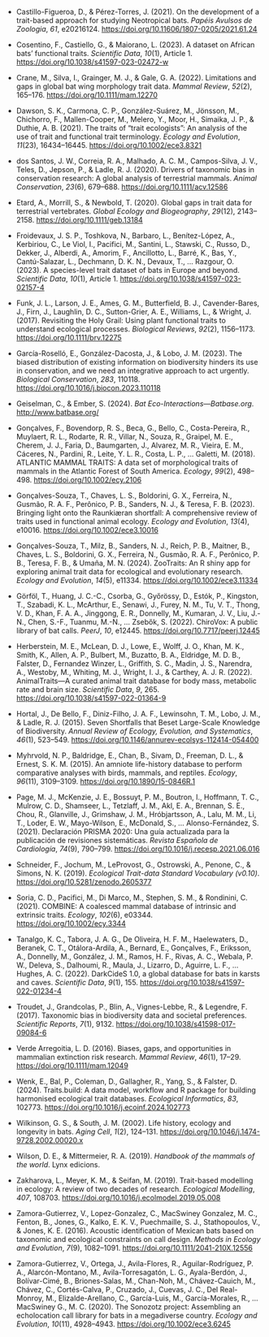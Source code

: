 -   Castillo-Figueroa, D., & Pérez-Torres, J. (2021). On the development of a trait-based approach for studying Neotropical bats. *Papéis Avulsos de Zoologia*, *61*, e20216124. <https://doi.org/10.11606/1807-0205/2021.61.24>

-   Cosentino, F., Castiello, G., & Maiorano, L. (2023). A dataset on African bats’ functional traits. *Scientific Data*, *10*(1), Article 1. <https://doi.org/10.1038/s41597-023-02472-w>

-   Crane, M., Silva, I., Grainger, M. J., & Gale, G. A. (2022). Limitations and gaps in global bat wing morphology trait data. *Mammal Review*, *52*(2), 165–176. <https://doi.org/10.1111/mam.12270>

-   Dawson, S. K., Carmona, C. P., González-Suárez, M., Jönsson, M., Chichorro, F., Mallen-Cooper, M., Melero, Y., Moor, H., Simaika, J. P., & Duthie, A. B. (2021). The traits of “trait ecologists”: An analysis of the use of trait and functional trait terminology. *Ecology and Evolution*, *11*(23), 16434–16445. <https://doi.org/10.1002/ece3.8321>

-   dos Santos, J. W., Correia, R. A., Malhado, A. C. M., Campos-Silva, J. V., Teles, D., Jepson, P., & Ladle, R. J. (2020). Drivers of taxonomic bias in conservation research: A global analysis of terrestrial mammals. *Animal Conservation*, *23*(6), 679–688. <https://doi.org/10.1111/acv.12586>

-   Etard, A., Morrill, S., & Newbold, T. (2020). Global gaps in trait data for terrestrial vertebrates. *Global Ecology and Biogeography*, *29*(12), 2143–2158. <https://doi.org/10.1111/geb.13184>

-   Froidevaux, J. S. P., Toshkova, N., Barbaro, L., Benítez-López, A., Kerbiriou, C., Le Viol, I., Pacifici, M., Santini, L., Stawski, C., Russo, D., Dekker, J., Alberdi, A., Amorim, F., Ancillotto, L., Barré, K., Bas, Y., Cantú-Salazar, L., Dechmann, D. K. N., Devaux, T., … Razgour, O. (2023). A species-level trait dataset of bats in Europe and beyond. *Scientific Data*, *10*(1), Article 1. <https://doi.org/10.1038/s41597-023-02157-4>

-   Funk, J. L., Larson, J. E., Ames, G. M., Butterfield, B. J., Cavender-Bares, J., Firn, J., Laughlin, D. C., Sutton-Grier, A. E., Williams, L., & Wright, J. (2017). Revisiting the Holy Grail: Using plant functional traits to understand ecological processes. *Biological Reviews*, *92*(2), 1156–1173. <https://doi.org/10.1111/brv.12275>

-   García-Roselló, E., González-Dacosta, J., & Lobo, J. M. (2023). The biased distribution of existing information on biodiversity hinders its use in conservation, and we need an integrative approach to act urgently. *Biological Conservation*, *283*, 110118. <https://doi.org/10.1016/j.biocon.2023.110118>

-   Geiselman, C., & Ember, S. (2024). *Bat Eco-Interactions—Batbase.org*. <http://www.batbase.org/>

-   Gonçalves, F., Bovendorp, R. S., Beca, G., Bello, C., Costa-Pereira, R., Muylaert, R. L., Rodarte, R. R., Villar, N., Souza, R., Graipel, M. E., Cherem, J. J., Faria, D., Baumgarten, J., Alvarez, M. R., Vieira, E. M., Cáceres, N., Pardini, R., Leite, Y. L. R., Costa, L. P., … Galetti, M. (2018). ATLANTIC MAMMAL TRAITS: A data set of morphological traits of mammals in the Atlantic Forest of South America. *Ecology*, *99*(2), 498–498. <https://doi.org/10.1002/ecy.2106>

-   Gonçalves-Souza, T., Chaves, L. S., Boldorini, G. X., Ferreira, N., Gusmão, R. A. F., Perônico, P. B., Sanders, N. J., & Teresa, F. B. (2023). Bringing light onto the Raunkiæran shortfall: A comprehensive review of traits used in functional animal ecology. *Ecology and Evolution*, *13*(4), e10016. <https://doi.org/10.1002/ece3.10016>

-   Gonçalves-Souza, T., Milz, B., Sanders, N. J., Reich, P. B., Maitner, B., Chaves, L. S., Boldorini, G. X., Ferreira, N., Gusmão, R. A. F., Perônico, P. B., Teresa, F. B., & Umaña, M. N. (2024). ZooTraits: An R shiny app for exploring animal trait data for ecological and evolutionary research. *Ecology and Evolution*, *14*(5), e11334. <https://doi.org/10.1002/ece3.11334>

-   Görföl, T., Huang, J. C.-C., Csorba, G., Győrössy, D., Estók, P., Kingston, T., Szabadi, K. L., McArthur, E., Senawi, J., Furey, N. M., Tu, V. T., Thong, V. D., Khan, F. A. A., Jinggong, E. R., Donnelly, M., Kumaran, J. V., Liu, J.-N., Chen, S.-F., Tuanmu, M.-N., … Zsebők, S. (2022). ChiroVox: A public library of bat calls. *PeerJ*, *10*, e12445. <https://doi.org/10.7717/peerj.12445>

-   Herberstein, M. E., McLean, D. J., Lowe, E., Wolff, J. O., Khan, M. K., Smith, K., Allen, A. P., Bulbert, M., Buzatto, B. A., Eldridge, M. D. B., Falster, D., Fernandez Winzer, L., Griffith, S. C., Madin, J. S., Narendra, A., Westoby, M., Whiting, M. J., Wright, I. J., & Carthey, A. J. R. (2022). AnimalTraits—A curated animal trait database for body mass, metabolic rate and brain size. *Scientific Data*, *9*, 265. <https://doi.org/10.1038/s41597-022-01364-9>

-   Hortal, J., De Bello, F., Diniz-Filho, J. A. F., Lewinsohn, T. M., Lobo, J. M., & Ladle, R. J. (2015). Seven Shortfalls that Beset Large-Scale Knowledge of Biodiversity. *Annual Review of Ecology, Evolution, and Systematics*, *46*(1), 523–549. <https://doi.org/10.1146/annurev-ecolsys-112414-054400>

-   Myhrvold, N. P., Baldridge, E., Chan, B., Sivam, D., Freeman, D. L., & Ernest, S. K. M. (2015). An amniote life-history database to perform comparative analyses with birds, mammals, and reptiles. *Ecology*, *96*(11), 3109–3109. <https://doi.org/10.1890/15-0846R.1>

-   Page, M. J., McKenzie, J. E., Bossuyt, P. M., Boutron, I., Hoffmann, T. C., Mulrow, C. D., Shamseer, L., Tetzlaff, J. M., Akl, E. A., Brennan, S. E., Chou, R., Glanville, J., Grimshaw, J. M., Hróbjartsson, A., Lalu, M. M., Li, T., Loder, E. W., Mayo-Wilson, E., McDonald, S., … Alonso-Fernández, S. (2021). Declaración PRISMA 2020: Una guía actualizada para la publicación de revisiones sistemáticas. *Revista Española de Cardiología*, *74*(9), 790–799. <https://doi.org/10.1016/j.recesp.2021.06.016>

-   Schneider, F., Jochum, M., LeProvost, G., Ostrowski, A., Penone, C., & Simons, N. K. (2019). *Ecological Trait-data Standard Vocabulary (v0.10)*. <https://doi.org/10.5281/zenodo.2605377>

-   Soria, C. D., Pacifici, M., Di Marco, M., Stephen, S. M., & Rondinini, C. (2021). COMBINE: A coalesced mammal database of intrinsic and extrinsic traits. *Ecology*, *102*(6), e03344. <https://doi.org/10.1002/ecy.3344>

-   Tanalgo, K. C., Tabora, J. A. G., De Oliveira, H. F. M., Haelewaters, D., Beranek, C. T., Otálora-Ardila, A., Bernard, E., Gonçalves, F., Eriksson, A., Donnelly, M., González, J. M., Ramos, H. F., Rivas, A. C., Webala, P. W., Deleva, S., Dalhoumi, R., Maula, J., Lizarro, D., Aguirre, L. F., … Hughes, A. C. (2022). DarkCideS 1.0, a global database for bats in karsts and caves. *Scientific Data*, *9*(1), 155. <https://doi.org/10.1038/s41597-022-01234-4>

-   Troudet, J., Grandcolas, P., Blin, A., Vignes-Lebbe, R., & Legendre, F. (2017). Taxonomic bias in biodiversity data and societal preferences. *Scientific Reports*, *7*(1), 9132. <https://doi.org/10.1038/s41598-017-09084-6>

-   Verde Arregoitia, L. D. (2016). Biases, gaps, and opportunities in mammalian extinction risk research. *Mammal Review*, *46*(1), 17–29. <https://doi.org/10.1111/mam.12049>

-   Wenk, E., Bal, P., Coleman, D., Gallagher, R., Yang, S., & Falster, D. (2024). Traits.build: A data model, workflow and R package for building harmonised ecological trait databases. *Ecological Informatics*, *83*, 102773. <https://doi.org/10.1016/j.ecoinf.2024.102773>

-   Wilkinson, G. S., & South, J. M. (2002). Life history, ecology and longevity in bats. *Aging Cell*, *1*(2), 124–131. <https://doi.org/10.1046/j.1474-9728.2002.00020.x>

-   Wilson, D. E., & Mittermeier, R. A. (2019). *Handbook of the mammals of the world*. Lynx edicions.

-   Zakharova, L., Meyer, K. M., & Seifan, M. (2019). Trait-based modelling in ecology: A review of two decades of research. *Ecological Modelling*, *407*, 108703. <https://doi.org/10.1016/j.ecolmodel.2019.05.008>

-   Zamora-Gutierrez, V., Lopez-Gonzalez, C., MacSwiney Gonzalez, M. C., Fenton, B., Jones, G., Kalko, E. K. V., Puechmaille, S. J., Stathopoulos, V., & Jones, K. E. (2016). Acoustic identification of Mexican bats based on taxonomic and ecological constraints on call design. *Methods in Ecology and Evolution*, *7*(9), 1082–1091. <https://doi.org/10.1111/2041-210X.12556>

-   Zamora-Gutierrez, V., Ortega, J., Avila-Flores, R., Aguilar-Rodríguez, P. A., Alarcón-Montano, M., Avila-Torresagatón, L. G., Ayala-Berdón, J., Bolívar-Cimé, B., Briones-Salas, M., Chan-Noh, M., Chávez-Cauich, M., Chávez, C., Cortés-Calva, P., Cruzado, J., Cuevas, J. C., Del Real-Monroy, M., Elizalde-Arellano, C., García-Luis, M., García-Morales, R., … MacSwiney G., M. C. (2020). The Sonozotz project: Assembling an echolocation call library for bats in a megadiverse country. *Ecology and Evolution*, *10*(11), 4928–4943. <https://doi.org/10.1002/ece3.6245>

<br> <br>
